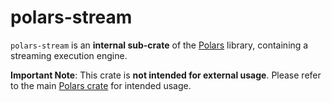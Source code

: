 # polars-stream

`polars-stream` is an **internal sub-crate** of the [Polars](https://crates.io/crates/polars) library, containing a streaming execution engine.

**Important Note**: This crate is **not intended for external usage**. Please refer to the main [Polars crate](https://crates.io/crates/polars) for intended usage.

